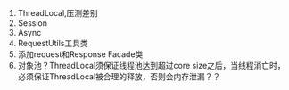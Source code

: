 1. ThreadLocal,压测差别
2. Session
3. Async
4. RequestUtils工具类
5. 添加request和Response Facade类
6. 对象池？ThreadLocal须保证线程池达到超过core size之后，当线程消亡时，必须保证ThreadLocal被合理的释放，否则会内存泄漏？？
